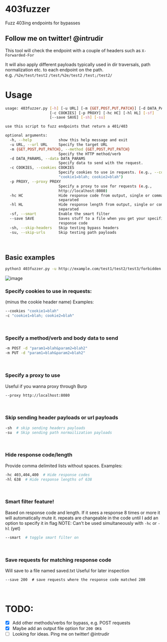 # 403fuzzer
Fuzz 403ing endpoints for bypasses

## Follow me on twitter! @intrudir

This tool will check the endpoint with a couple of headers such as `X-Forwarded-For`

It will also apply different payloads typically used in dir traversals, path normalization etc. to each endpoint on the path.
<br> e.g. `/%2e/test/test2` `/test/%2e/test2` `/test;/test2/`

# Usage
```bash
usage: 403fuzzer.py [-h] [-u URL] [-m {GET,POST,PUT,PATCH}] [-d DATA_PARAMS]
                    [-c COOKIES] [-p PROXY] [-hc HC] [-hl HL] [-sf]
                    [--save SAVE] [-sh] [-su]

use this script to fuzz endpoints that return a 401/403

optional arguments:
  -h, --help            show this help message and exit
  -u URL, --url URL     Specify the target URL
  -m {GET,POST,PUT,PATCH}, --method {GET,POST,PUT,PATCH}
                        Specify the HTTP method/verb
  -d DATA_PARAMS, --data DATA_PARAMS
                        Specify data to send with the request.
  -c COOKIES, --cookies COOKIES
                        Specify cookies to use in requests. (e.g., --cookies
                        "cookie1=blah; cookie2=blah")
  -p PROXY, --proxy PROXY
                        Specify a proxy to use for requests (e.g.,
                        http://localhost:8080)
  -hc HC                Hide response code from output, single or comma
                        separated
  -hl HL                Hide response length from output, single or comma
                        separated
  -sf, --smart          Enable the smart filter
  --save SAVE           Saves stuff to a file when you get your specified
                        response code
  -sh, --skip-headers   Skip testing bypass headers
  -su, --skip-urls      Skip testing path payloads
```
<br>

## Basic examples
```bash
python3 403fuzzer.py -u http://example.com/test1/test2/test3/forbidden.html
```
![image](https://user-images.githubusercontent.com/24526564/90268769-7ec1ae80-de25-11ea-859f-6d49593a0608.png)
<br>

### Specify cookies to use in requests:
(minus the cookie header name)
Examples:
```bash
--cookies "cookie1=blah"
-c "cookie1=blah; cookie2=blah"
```
<br>

### Specify a method/verb and body data to send
```bash
-m POST -d "param1=blah&param2=blah2"
-m PUT -d "param1=blah&param2=blah2"
```
<br>

### Specify a proxy to use
Useful if you wanna proxy through Burp
```bash
--proxy http://localhost:8080
```
<br>

### Skip sending header payloads or url payloads
```bash
-sh  # skip sending headers payloads
-su  # Skip sending path normailization payloads
```
<br>

### Hide response code/length
Provide comma delimited lists without spaces.
Examples:
```bash
-hc 403,404,400  # Hide response codes
-hl 638  # Hide response lengths of 638
```
<br>

### Smart filter feature!
Based on response code and length. If it sees a response 8 times or more it will automatically mute it.
repeats are changeable in the code until I add an option to specify it in flag
NOTE: Can't be used simultaneously with `-hc` or `-hl` (yet)
```bash
--smart  # toggle smart filter on
```
<br>

### Save requests for matching response code
Will save to a file named saved.txt
Useful for later inspection
```
--save 200  # save requests where the response code matched 200
```
<br>

# TODO:
- [x] Add other methods/verbs for bypass, e.g. POST requests
- [x] Maybe add an output file option for `200 OK`s
- [ ] Looking for ideas. Ping me on twitter! @intrudir
